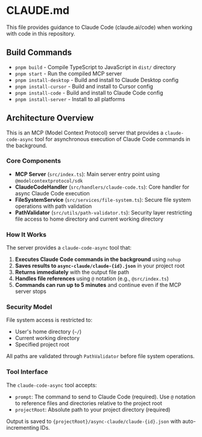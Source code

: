 # CLAUDE.md

This file provides guidance to Claude Code (claude.ai/code) when working with code in this repository.

## Build Commands

- `pnpm build` - Compile TypeScript to JavaScript in `dist/` directory
- `pnpm start` - Run the compiled MCP server
- `pnpm install-desktop` - Build and install to Claude Desktop config
- `pnpm install-cursor` - Build and install to Cursor config
- `pnpm install-code` - Build and install to Claude Code config
- `pnpm install-server` - Install to all platforms

## Architecture Overview

This is an MCP (Model Context Protocol) server that provides a `claude-code-async` tool for asynchronous execution of Claude Code commands in the background.

### Core Components

- **MCP Server** (`src/index.ts`): Main server entry point using `@modelcontextprotocol/sdk`
- **ClaudeCodeHandler** (`src/handlers/claude-code.ts`): Core handler for async Claude Code execution
- **FileSystemService** (`src/services/file-system.ts`): Secure file system operations with path validation
- **PathValidator** (`src/utils/path-validator.ts`): Security layer restricting file access to home directory and current working directory

### How It Works

The server provides a `claude-code-async` tool that:

1. **Executes Claude Code commands in the background** using `nohup`
2. **Saves results to `async-claude/claude-{id}.json`** in your project root
3. **Returns immediately** with the output file path
4. **Handles file references** using `@` notation (e.g., `@src/index.ts`)
5. **Commands can run up to 5 minutes** and continue even if the MCP server stops

### Security Model

File system access is restricted to:
- User's home directory (`~/`)
- Current working directory
- Specified project root

All paths are validated through `PathValidator` before file system operations.

### Tool Interface

The `claude-code-async` tool accepts:
- `prompt`: The command to send to Claude Code (required). Use `@` notation to reference files and directories relative to the project root
- `projectRoot`: Absolute path to your project directory (required)

Output is saved to `{projectRoot}/async-claude/claude-{id}.json` with auto-incrementing IDs.